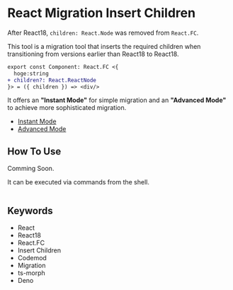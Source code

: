 # React Migration Insert Children

After React18, `children: React.Node` was removed from `React.FC`.

This tool is a migration tool that inserts the required children when
transitioning from versions earlier than React18 to React18.

```diff
export const Component: React.FC <{
  hoge:string
+ children?: React.ReactNode
}> = ({ children }) => <div/>
```

It offers an **"Instant Mode"** for simple migration and an **"Advanced Mode"**
to achieve more sophisticated migration.

- [Instant Mode](./InstantMode.md)
- [Advanced Mode](./AdvancedMode.md)

## How To Use

Comming Soon.

It can be executed via commands from the shell.

```shell
```

## Keywords

- React
- React18
- React.FC
- Insert Children
- Codemod
- Migration
- ts-morph
- Deno
